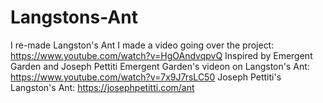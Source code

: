 # Langstons-Ant
I re-made Langston's Ant
I made a video going over the project: https://www.youtube.com/watch?v=HgOAndvqpvQ
Inspired by Emergent Garden and Joseph Pettiti
Emergent Garden's videon on Langston's Ant: https://www.youtube.com/watch?v=7x9J7rsLC50
Joseph Pettiti's Langston's Ant: https://josephpetitti.com/ant
